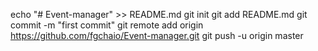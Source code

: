 echo "# Event-manager" >> README.md
git init
git add README.md
git commit -m "first commit"
git remote add origin https://github.com/fgchaio/Event-manager.git
git push -u origin master
